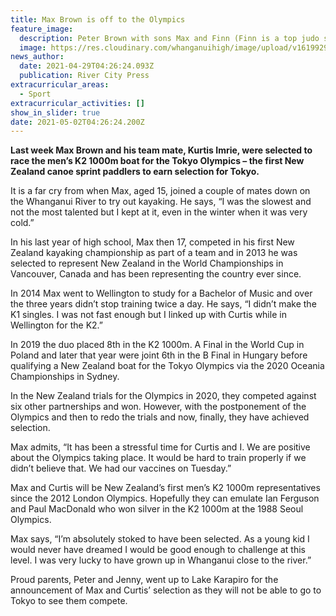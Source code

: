 ```yaml
---
title: Max Brown is off to the Olympics
feature_image:
  description: Peter Brown with sons Max and Finn (Finn is a top judo sportsman).
  image: https://res.cloudinary.com/whanganuihigh/image/upload/v1619929619/News/Max_Brown_dad_and_brother_RCP_29.4.21.jpg
news_author:
  date: 2021-04-29T04:26:24.093Z
  publication: River City Press
extracurricular_areas:
  - Sport
extracurricular_activities: []
show_in_slider: true
date: 2021-05-02T04:26:24.200Z
---
```

**Last week Max Brown and his team mate, Kurtis Imrie, were selected to race the men’s K2 1000m boat for the Tokyo Olympics – the first New Zealand canoe sprint paddlers to earn selection for Tokyo.**

It is a far cry from when Max, aged 15, joined a couple of mates down on the Whanganui River to try out kayaking. He says, “I was the slowest and not the most talented but I kept at it, even in the winter when it was very cold.”

In his last year of high school, Max then 17, competed in his first New Zealand kayaking championship as part of a team and in 2013 he was selected to represent New Zealand in the World Championships in Vancouver, Canada and has been representing the country ever since.

In 2014 Max went to Wellington to study for a Bachelor of Music and over the three years didn’t stop training twice a day. He says, “I didn’t make the K1 singles. I was not fast enough but I linked up with Curtis while in Wellington for the K2.”

In 2019 the duo placed 8th in the K2 1000m. A Final in the World Cup in Poland and later that year were joint 6th in the B Final in Hungary before qualifying a New Zealand boat for the Tokyo Olympics via the 2020 Oceania Championships in Sydney. 

In the New Zealand trials for the Olympics in 2020, they competed against six other partnerships and won. However, with the postponement of the Olympics and then to redo the trials and now, finally, they have achieved selection.

Max admits, “It has been a stressful time for Curtis and I. We are positive about the Olympics taking place. It would be hard to train properly if we didn’t believe that. We had our vaccines on Tuesday.” 

Max and Curtis will be New Zealand’s first men’s K2 1000m representatives since the 2012 London Olympics. Hopefully they can emulate Ian Ferguson and Paul MacDonald who won silver in the K2 1000m at the 1988 Seoul Olympics.

Max says, “I’m absolutely stoked to have been selected. As a young kid I would never have dreamed I would be good enough to challenge at this level. I was very lucky to have grown up in Whanganui close to the river.”

Proud parents, Peter and Jenny, went up to Lake Karapiro for the announcement of Max and Curtis’ selection as they will not be able to go to Tokyo to see them compete. 
